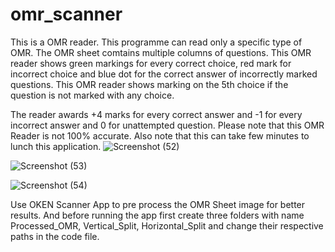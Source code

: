 # omr_scanner
This is a OMR reader.
This programme can read only a specific type of OMR. 
The OMR sheet comtains multiple columns of questions. 
This OMR reader shows green markings for every correct choice, red mark for incorrect choice and blue dot for the correct answer of incorrectly marked questions.
This OMR reader shows marking on the 5th choice if the question is not marked with any choice.

The reader awards +4 marks for every correct answer and -1 for every incorrect answer and 0 for unattempted question.
Please note that this OMR Reader is not 100% accurate.
Also note that this can take few minutes to lunch this application.
![Screenshot (52)](https://github.com/abhishek11122003/omr_scanner/assets/84235903/34e27787-0ac1-4ff9-83b1-feb4a4bbd6fa)


![Screenshot (53)](https://github.com/abhishek11122003/omr_scanner/assets/84235903/94658eae-991c-4d09-89c1-09bf6511f332)


![Screenshot (54)](https://github.com/abhishek11122003/omr_scanner/assets/84235903/f32d1e77-10c3-4027-8796-657923d2fdc3)

Use OKEN Scanner App to pre process the OMR Sheet image for better results.
And before running the app first create three folders with name Processed_OMR, Vertical_Split, Horizontal_Split and change their respective paths in the code file.
